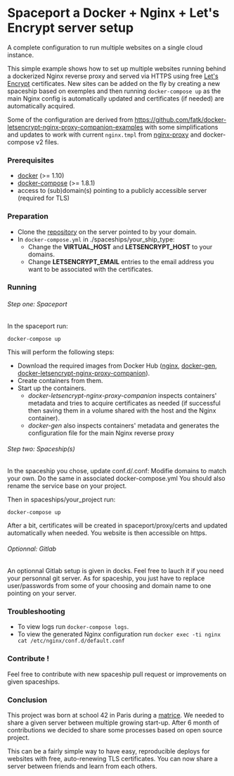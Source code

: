 # Spaceport a Docker + Nginx + Let's Encrypt server setup

A complete configuration to run multiple websites on a single cloud instance.

This simple example shows how to set up multiple websites running behind a dockerized Nginx reverse proxy and served via HTTPS using free [Let's Encrypt](https://letsencrypt.org) certificates. New sites can be added on the fly by creating a new spaceship based on exemples and then running `docker-compose up` as the main Nginx config is automatically updated and certificates (if needed) are automatically acquired.

Some of the configuration are derived from <https://github.com/fatk/docker-letsencrypt-nginx-proxy-companion-examples> with some simplifications and updates to work with current `nginx.tmpl` from [nginx-proxy](https://github.com/jwilder/nginx-proxy) and docker-compose v2 files.

### Prerequisites

* [docker](https://docs.docker.com/engine/installation/) (>= 1.10)
* [docker-compose](https://github.com/docker/compose/releases) (>= 1.8.1)
* access to (sub)domain(s) pointing to a publicly accessible server (required for TLS)

### Preparation

* Clone the [repository](https://github.com/nyhu/spaceport) on the server pointed to by your domain. 
* In `docker-compose.yml` in ./spaceships/your_ship_type: 
  * Change the **VIRTUAL_HOST** and **LETSENCRYPT_HOST** to your domains.
  * Change **LETSENCRYPT_EMAIL** entries to the email address you want to be associated with the certificates. 

### Running

###### Step one: Spaceport

In the spaceport run: 
```
docker-compose up
```

This will perform the following steps:
* Download the required images from Docker Hub ([nginx](https://hub.docker.com/_/nginx/), [docker-gen](https://hub.docker.com/r/jwilder/docker-gen/), [docker-letsencrypt-nginx-proxy-companion](https://hub.docker.com/r/jrcs/letsencrypt-nginx-proxy-companion/)).
* Create containers from them.
* Start up the containers. 
  * *docker-letsencrypt-nginx-proxy-companion* inspects containers' metadata and tries to acquire certificates as needed (if successful then saving them in a volume shared with the host and the Nginx container).
  * *docker-gen* also inspects containers' metadata and generates the configuration file for the main Nginx reverse proxy

###### Step two: Spaceship(s)

In the spaceship you chose, update conf.d/<your-domain-name>.conf: 
Modifie domains to match your own.
Do the same in associated docker-compose.yml
You should also rename the service base on your project.

Then in spaceships/your_project run:
```
docker-compose up
```

After a bit, certificates will be created in spaceport/proxy/certs and updated automatically when needed.
You website is then accessible on https.

###### Optionnal: Gitlab

An optionnal Gitlab setup is given in docks. Feel free to lauch it if you need your personnal git server.
As for spaceship, you just have to replace user/passwords from some of your choosing and domain name to one pointing on your server. 

### Troubleshooting

* To view logs run `docker-compose logs`.
* To view the generated Nginx configuration run `docker exec -ti nginx cat /etc/nginx/conf.d/default.conf`

### Contribute !

Feel free to contribute with new spaceship pull request or improvements on given spaceships.

### Conclusion

This project was born at school 42 in Paris during a [matrice](https://matrice.io). We needed to share a given server between multiple growing start-up. After 6 month of contributions we decided to share some processes based on open source project.

This can be a fairly simple way to have easy, reproducible deploys for websites with free, auto-renewing TLS certificates. 
You can now share a server between friends and learn from each others.
